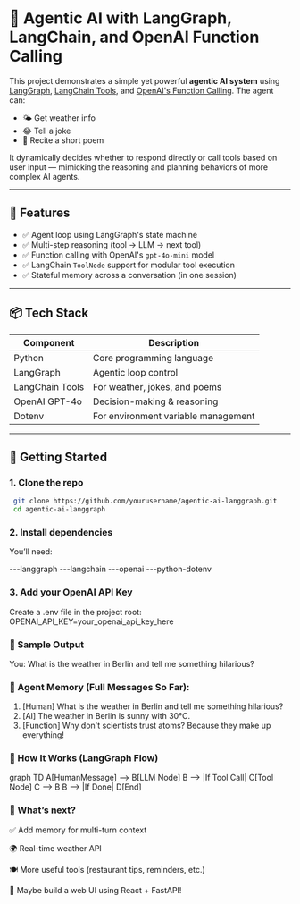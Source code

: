 # 🤖 Agentic AI with LangGraph, LangChain, and OpenAI Function Calling

This project demonstrates a simple yet powerful **agentic AI system** using [LangGraph](https://docs.langchain.com/langgraph/), [LangChain Tools](https://docs.langchain.com/docs/expression-language/tools/), and [OpenAI's Function Calling](https://platform.openai.com/docs/guides/function-calling). The agent can:
- 🌤 Get weather info
- 😂 Tell a joke
- 📝 Recite a short poem

It dynamically decides whether to respond directly or call tools based on user input — mimicking the reasoning and planning behaviors of more complex AI agents.

---

## 🧠 Features

- ✅ Agent loop using LangGraph's state machine
- ✅ Multi-step reasoning (tool → LLM → next tool)
- ✅ Function calling with OpenAI's `gpt-4o-mini` model
- ✅ LangChain `ToolNode` support for modular tool execution
- ✅ Stateful memory across a conversation (in one session)

---

## 📦 Tech Stack

| Component        | Description                             |
|------------------|-----------------------------------------|
| Python           | Core programming language               |
| LangGraph        | Agentic loop control                    |
| LangChain Tools  | For weather, jokes, and poems           |
| OpenAI GPT-4o    | Decision-making & reasoning             |
| Dotenv           | For environment variable management     |

---

## 🚀 Getting Started

### 1. Clone the repo

   ```bash
    git clone https://github.com/yourusername/agentic-ai-langgraph.git
    cd agentic-ai-langgraph
```

### 2. Install dependencies
You’ll need:

---langgraph
---langchain
---openai
---python-dotenv

### 3. Add your OpenAI API Key
Create a .env file in the project root:
OPENAI_API_KEY=your_openai_api_key_here


### 📜 Sample Output
You: What is the weather in Berlin and tell me something hilarious?

### 🧠 Agent Memory (Full Messages So Far):
1. [Human] What is the weather in Berlin and tell me something hilarious?
2. [AI] The weather in Berlin is sunny with 30°C.
3. [Function] Why don't scientists trust atoms? Because they make up everything!

### 🧠 How It Works (LangGraph Flow)
graph TD
    A[HumanMessage] --> B[LLM Node]
    B --> |If Tool Call| C[Tool Node]
    C --> B
    B --> |If Done| D[End]
    
### 🔭 What’s next?
✅ Add memory for multi-turn context

🌍 Real-time weather API

🍽️ More useful tools (restaurant tips, reminders, etc.)

🎨 Maybe build a web UI using React + FastAPI!
